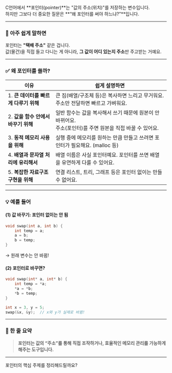 C언어에서 **포인터(pointer)**는 "값의 주소(위치)"를 저장하는 변수입니다.  
하지만 그보다 더 중요한 질문은 **“왜 포인터를 써야 하느냐?”**입니다.

---

### 📌 아주 쉽게 말하면

포인터는 **"택배 주소"** 같은 겁니다.  
값(물건)을 직접 들고 다니는 게 아니라, **그 값이 어디 있는지 주소**만 주고받는 거예요.

---

### ✅ 왜 포인터를 쓸까?

| 이유 | 쉽게 설명하면 |
|------|----------------|
| 1. **큰 데이터를 빠르게 다루기 위해** | 큰 짐(배열/구조체 등)은 복사하면 느리고 무거워요. 주소만 전달하면 빠르고 가벼워요. |
| 2. **값을 함수 안에서 바꾸기 위해** | 일반 함수는 값을 복사해서 쓰기 때문에 원본이 안 바뀌어요. <br> 주소(포인터)를 주면 원본을 직접 바꿀 수 있어요. |
| 3. **동적 메모리 사용을 위해** | 실행 중에 메모리를 원하는 만큼 만들고 쓰려면 포인터가 필요해요. (malloc 등) |
| 4. **배열과 문자열 처리에 유리해서** | 배열 이름은 사실 포인터예요. 포인터를 쓰면 배열을 유연하게 다룰 수 있어요. |
| 5. **복잡한 자료구조 구현을 위해** | 연결 리스트, 트리, 그래프 등은 포인터 없이는 만들 수 없어요. |

---

### 💡 예를 들어

#### (1) 값 바꾸기: 포인터 없이는 안 됨

```c
void swap(int a, int b) {
    int temp = a;
    a = b;
    b = temp;
}
```

→ 원래 변수는 안 바뀜!

#### (2) 포인터로 바꾸면?

```c
void swap(int* a, int* b) {
    int temp = *a;
    *a = *b;
    *b = temp;
}

int x = 3, y = 5;
swap(&x, &y);  // x와 y가 실제로 바뀜!
```

---

### 🧠 한 줄 요약

> **포인터는 값의 “주소”를 통해 직접 조작하거나, 효율적인 메모리 관리를 가능하게 해주는 도구입니다.**

---

포인터의 핵심 주제를 정리해드릴까요?
